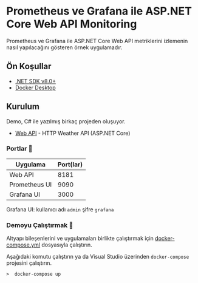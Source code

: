 # Prometheus ve Grafana ile ASP.NET Core Web API Monitoring 

Prometheus ve Grafana ile ASP.NET Core Web API metriklerini izlemenin nasıl yapılacağını gösteren örnek uygulamadır.

## Ön Koşullar

* [.NET SDK v8.0+](https://get.dot.net/)
* [Docker Desktop](https://www.docker.com/products/docker-desktop/)

## Kurulum

Demo, C# ile yazılmış birkaç projeden oluşuyor.
* [Web API](src/Api) - HTTP Weather API (ASP.NET Core)

### Portlar 🔌

| Uygulama                | Port(lar)  |
|-------------------------|------------|
| Web API                 | 8181       |
| Prometheus UI           | 9090       |
| Grafana UI              | 3000       |

Grafana UI: kullanıcı adı `admin` şifre `grafana`


### Demoyu Çalıştırmak 🚀

Altyapı bileşenlerini ve uygulamaları birlikte çalıştırmak için [docker-compose.yml](./src/docker-compose.yml) dosyasıyla çalıştırın.

Aşağıdaki komutu çalıştırın ya da Visual Studio üzerinden `docker-compose` projesini çalıştırın.

```shell
>  docker-compose up   
```
